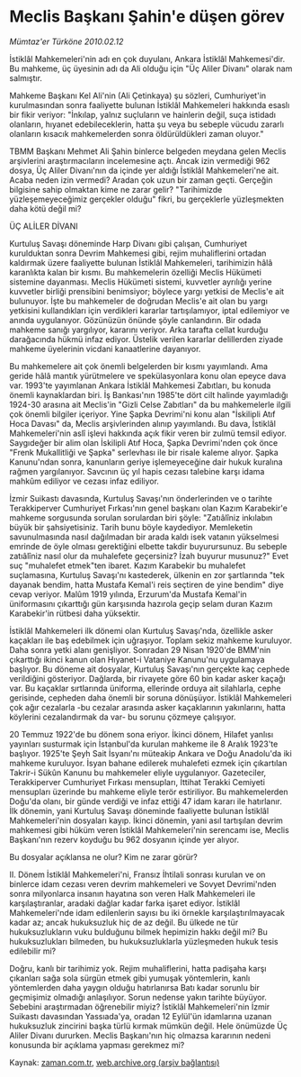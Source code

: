 # Meclis Başkanı Şahin'e düşen görev

*Mümtaz'er Türköne 2010.02.12*

<tr><td class="metin" colspan="2" style="padding-top: 20px; padding-left: 5px; ">İstiklâl Mahkemeleri'nin adı en çok duyulanı, Ankara İstiklâl Mahkemesi'dir. Bu mahkeme, üç üyesinin adı da Ali olduğu için "Üç Aliler Divanı" olarak nam salmıştır.</td></tr><tr><td class="metin" colspan="2" style="padding-top: 20px; padding-left: 5px; "><p>Mahkeme Başkanı Kel Ali'nin (Ali Çetinkaya) şu sözleri, Cumhuriyet'in kurulmasından sonra faaliyette bulunan İstiklâl Mahkemeleri hakkında esaslı bir fikir veriyor: "İnkılap, yalnız suçluların ve hainlerin değil, suça istidadı olanların, hıyanet edebileceklerin, hatta şu veya bu sebeple vücudu zararlı olanların kısacık mahkemelerden sonra öldürüldükleri zaman oluyor."
<p> TBMM Başkanı Mehmet Ali Şahin binlerce belgeden meydana gelen Meclis arşivlerini araştırmacıların incelemesine açtı. Ancak izin vermediği 962 dosya, Üç Aliler Divanı'nın da içinde yer aldığı İstiklâl Mahkemeleri'ne ait. Acaba neden izin vermedi? Aradan çok uzun bir zaman geçti. Gerçeğin bilgisine sahip olmaktan kime ne zarar gelir? "Tarihimizde yüzleşemeyeceğimiz gerçekler olduğu" fikri, bu gerçeklerle yüzleşmekten daha kötü değil mi?
<p>ÜÇ ALİLER DİVANI
<p>Kurtuluş Savaşı döneminde Harp Divanı gibi çalışan, Cumhuriyet kurulduktan sonra Devrim Mahkemesi gibi, rejim muhaliflerini ortadan kaldırmak üzere faaliyette bulunan İstiklâl Mahkemeleri, tarihimizin hâlâ karanlıkta kalan bir kısmı. Bu mahkemelerin özelliği Meclis Hükümeti sistemine dayanması. Meclis Hükümeti sistemi, kuvvetler ayrılığı yerine kuvvetler birliği prensibini benimsiyor; böylece yargı yetkisi de Meclis'e ait bulunuyor. İşte bu mahkemeler de doğrudan Meclis'e ait olan bu yargı yetkisini kullandıkları için verdikleri kararlar tartışılamıyor, iptal edilemiyor ve anında uygulanıyor. Gözünüzün önünde şöyle canlandırın. Bir odada mahkeme sanığı yargılıyor, kararını veriyor. Arka tarafta cellat kurduğu darağacında hükmü infaz ediyor. Üstelik verilen kararlar delillerden ziyade mahkeme üyelerinin vicdani kanaatlerine dayanıyor.
<p>Bu mahkemelere ait çok önemli belgelerden bir kısmı yayımlandı. Ama geride hâlâ mantık yürütmelere ve spekülasyonlara konu olan epeyce dava var. 1993'te yayımlanan Ankara İstiklâl Mahkemesi Zabıtları, bu konuda önemli kaynaklardan biri. İş Bankası'nın 1985'te dört cilt halinde yayımladığı 1924-30 arasına ait Meclis'in "Gizli Celse Zabıtları" da bu mahkemelerle ilgili çok önemli bilgiler içeriyor. Yine Şapka Devrimi'ni konu alan "İskilipli Atıf Hoca Davası" da, Meclis arşivlerinden alınıp yayımlandı. Bu dava, İstiklâl Mahkemeleri'nin aslî işlevi hakkında açık fikir veren bir zulmü temsil ediyor. Saygıdeğer bir alim olan İskilipli Atıf Hoca, Şapka Devrimi'nden çok önce "Frenk Mukallitliği ve Şapka" serlevhası ile bir risale kaleme alıyor. Şapka Kanunu'ndan sonra, kanunların geriye işlemeyeceğine dair hukuk kuralına rağmen yargılanıyor. Savcının üç yıl hapis cezası talebine karşı idama mahkûm ediliyor ve cezası infaz ediliyor.
<p>İzmir Suikastı davasında, Kurtuluş Savaşı'nın önderlerinden ve o tarihte Terakkiperver Cumhuriyet Fırkası'nın genel başkanı olan Kazım Karabekir'e mahkeme sorgusunda sorulan sorulardan biri şöyle: "Zatıâlîniz inkılabın büyük bir şahsiyetisiniz. Tarih bunu böyle kaydediyor. Memleketin savunulmasında nasıl dağılmadan bir arada kaldı isek vatanın yükselmesi emrinde de öyle olması gerektiğini elbette takdir buyurursunuz. Bu sebeple zatıâlîniz nasıl olur da muhalefete geçersiniz? İzah buyurur musunuz?" Evet suç "muhalefet etmek"ten ibaret. Kazım Karabekir bu muhalefet suçlamasına, Kurtuluş Savaşı'nı kastederek, ülkenin en zor şartlarında "tek dayanak bendim, hatta Mustafa Kemal'i reis seçtiren de yine bendim" diye cevap veriyor. Malûm 1919 yılında, Erzurum'da Mustafa Kemal'in üniformasını çıkarttığı gün karşısında hazırola geçip selam duran Kazım Karabekir'in rütbesi daha yüksektir.
<p>İstiklâl Mahkemeleri ilk dönemi olan Kurtuluş Savaşı'nda, özellikle asker kaçakları ile baş edebilmek için uğraşıyor. Toplam sekiz mahkeme kuruluyor. Daha sonra yetki alanı genişliyor. Sonradan 29 Nisan 1920'de BMM'nin çıkarttığı ikinci kanun olan Hıyanet-i Vataniye Kanunu'nu uygulamaya başlıyor. Bu döneme ait dosyalar, Kurtuluş Savaşı'nın gerçekte kaç cephede verildiğini gösteriyor. Dağlarda, bir rivayete göre 60 bin kadar asker kaçağı var. Bu kaçaklar sırtlarında üniforma, ellerinde orduya ait silahlarla, cephe gerisinde, cepheden daha önemli bir soruna dönüşüyor. İstiklâl Mahkemeleri çok ağır cezalarla -bu cezalar arasında asker kaçaklarının yakınlarını, hatta köylerini cezalandırmak da var- bu sorunu çözmeye çalışıyor.
<p>20 Temmuz 1922'de bu dönem sona eriyor. İkinci dönem, Hilafet yanlısı yayınları susturmak için İstanbul'da kurulan mahkeme ile 8 Aralık 1923'te başlıyor. 1925'te Şeyh Sait İsyanı'nı müteakip Ankara ve Doğu Anadolu'da iki mahkeme kuruluyor. İsyan bahane edilerek muhalefeti ezmek için çıkartılan Takrir-i Sükûn Kanunu bu mahkemeler eliyle uygulanıyor. Gazeteciler, Terakkiperver Cumhuriyet Fırkası mensupları, İttihat Terakki Cemiyeti mensupları üzerinde bu mahkeme eliyle terör estiriliyor. Bu mahkemelerden Doğu'da olanı, bir günde verdiği ve infaz ettiği 47 idam kararı ile hatırlanır. İlk dönemin, yani Kurtuluş Savaşı döneminde faaliyette bulunan İstiklâl Mahkemeleri'nin dosyaları kayıp. İkinci dönemin, yani asıl tartışılan devrim mahkemesi gibi hüküm veren İstiklâl Mahkemeleri'nin serencamı ise, Meclis Başkanı'nın rezerv koyduğu bu 962 dosyanın içinde yer alıyor.
<p>Bu dosyalar açıklansa ne olur? Kim ne zarar görür?
<p>II. Dönem İstiklâl Mahkemeleri'ni, Fransız İhtilali sonrası kurulan ve on binlerce idam cezası veren devrim mahkemeleri ve Sovyet Devrimi'nden sonra milyonlarca insanın hayatına son veren Halk Mahkemeleri ile karşılaştıranlar, aradaki dağlar kadar farka işaret ediyor. İstiklâl Mahkemeleri'nde idam edilenlerin sayısı bu iki örnekle karşılaştırılmayacak kadar az; ancak hukuksuzluk hiç de az değil. Bu ülkede ne tür hukuksuzlukların vuku bulduğunu bilmek hepimizin hakkı değil mi? Bu hukuksuzlukları bilmeden, bu hukuksuzluklarla yüzleşmeden hukuk tesis edilebilir mi?
<p>Doğru, kanlı bir tarihimiz yok. Rejim muhaliflerini, hatta padişaha karşı çıkanları sağa sola sürgün etmek gibi yumuşak yöntemlerin, kanlı yöntemlerden daha yaygın olduğu hatırlanırsa Batı kadar sorunlu bir geçmişimiz olmadığı anlaşılıyor. Sorun nedense yakın tarihte büyüyor. Sebebini araştırmadan öğrenebilir miyiz? İstiklâl Mahkemeleri'nin İzmir Suikastı davasından Yassıada'ya, oradan 12 Eylül'ün idamlarına uzanan hukuksuzluk zincirini başka türlü kırmak mümkün değil. Hele önümüzde Üç Aliler Divanı dururken. Meclis Başkanı'nın hiç olmazsa kararının nedeni konusunda bir açıklama yapması gerekmez mi?<br/></p></p></p></p></p></p></p></p></p></p></p></td></tr>

Kaynak: [zaman.com.tr](http://zaman.com.tr/yazar.do?yazino=950699), [web.archive.org (arşiv bağlantısı)](http://web.archive.org/web/20100219113741/http://www.zaman.com.tr:80/yazar.do?yazino=950699)

